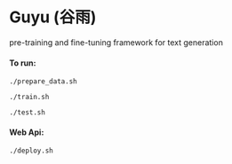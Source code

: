 # Guyu (谷雨)
pre-training and fine-tuning framework for text generation

#### To run:

```
./prepare_data.sh
```

```
./train.sh
```

```
./test.sh
```

#### Web Api:
```
./deploy.sh
```
